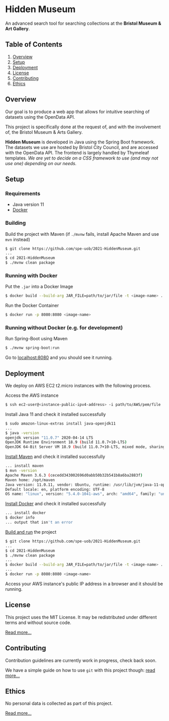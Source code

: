 # Hidden Museum

An advanced search tool for searching collections at the **Bristol Museum & Art Gallery**.

## Table of Contents

1. [Overview](#overview)
2. [Setup](#setup)
3. [Deployment](#Deployment)
4. [License](#license)
5. [Contributing](#contributing)
6. [Ethics](#ethics)

## Overview

Our goal is to produce a web app that allows for intuitive searching of datasets using the OpenData API.

This project is specifically done at the request of, and with the involvement of, the Bristol&nbsp;Museum & Arts&nbsp;Gallery.

**Hidden Museum** is developed in Java using the Spring Boot framework. The datasets we use are hosted by Bristol City Council, and are accessed with the OpenData API. The frontend is largely handled by Thymeleaf templates. *We are yet to decide on a CSS framework to use (and may not use one) depending on our needs.*

## Setup

### Requirements

- Java version 11
- [Docker](https://www.docker.com/)

### Building

Build the project with Maven (if `./mvnw` fails, install Apache Maven and use `mvn` instead)
```bash
$ git clone https://github.com/spe-uob/2021-HiddenMuseum.git
...
$ cd 2021-HiddenMuseum
$ ./mvnw clean package
```

### Running with Docker

Put the `.jar` into a Docker Image
```bash
$ docker build --build-arg JAR_FILE=path/to/jar/file -t <image-name> .
```

Run the Docker Container
```bash
$ docker run -p 8080:8080 <image-name>
```

### Running without Docker (e.g. for development)

Run Spring-Boot using Maven
```bash
$ ./mvnw spring-boot:run
```

Go to [localhost:8080](https://localhost:8080/) and you should see it running.

## Deployment

We deploy on AWS EC2 t2.micro instances with the following process.

Access the AWS instance
```bash
$ ssh ec2-user@<instance-public-ipv4-address> -i path/to/AWS/pem/file
```

Install Java 11 and check it installed successfully
```bash
$ sudo amazon-linux-extras install java-openjdk11
...
$ java -version
openjdk version "11.0.7" 2020-04-14 LTS
OpenJDK Runtime Environment 18.9 (build 11.0.7+10-LTS)
OpenJDK 64-Bit Server VM 18.9 (build 11.0.7+10-LTS, mixed mode, sharing)
```

<!--- commented out because it is unclear what exactly this is doing
If you do not receive this output run:
```bash
$ alternatives --config java
```

Then type in the number associated with Java 11.
-->

[Install Maven](https://blog.ruanbekker.com/blog/2021/07/12/install-java-11-and-maven-on-ubuntu-linux/) and check it installed successfully
```bash
... install maven
$ mvn -version
Apache Maven 3.6.3 (cecedd343002696d0abb50b32b541b8a6ba2883f)
Maven home: /opt/maven
Java version: 11.0.11, vendor: Ubuntu, runtime: /usr/lib/jvm/java-11-openjdk-amd64
Default locale: en, platform encoding: UTF-8
OS name: "linux", version: "5.4.0-1041-aws", arch: "amd64", family: "unix"
```

[Install Docker](https://docs.aws.amazon.com/AmazonECS/latest/developerguide/docker-basics.html) and check it installed successfully
```bash
... install docker
$ docker info
... output that isn't an error
```

[Build and run](#building) the project
```bash
$ git clone https://github.com/spe-uob/2021-HiddenMuseum.git
...
$ cd 2021-HiddenMuseum
$ ./mvnw clean package
...
$ docker build --build-arg JAR_FILE=path/to/jar/file -t <image-name> .
...
$ docker run -p 8080:8080 <image-name>
```

Access your AWS instance's public IP address in a browser and it should be running.

## License

This project uses the MIT License. It may be redistributed under different terms and without source code.

[Read more...](/LICENSE.md)


## Contributing

Contribution guidelines are currently work in progress, check back soon.

We have a simple guide on how to use `git` with this project though: [read more...](/GITGUIDE.md)


## Ethics

No personal data is collected as part of this project.

[Read more...](/docs/ETHICS.md)